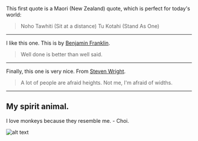 This first quote is a Maori (New Zealand) quote, which is perfect for today's world: 

> Noho Tawhiti (Sit at a distance) Tu Kotahi (Stand As One)

<hr>

I like this one. This is by [Benjamin Franklin](https://www.brainyquote.com/quotes/benjamin_franklin_103731?src=t_motivational).

> Well done is better than well said.

<hr>

Finally, this one is very nice. From [Steven Wright](https://www.brainyquote.com/quotes/steven_wright_102705?src=t_fitness).

> A lot of people are afraid heights. Not me, I'm afraid of widths.

<hr>

## My spirit animal.

I love monkeys because they resemble me. - Choi.

![alt text](https://s3.amazonaws.com/spectrumnews-web-assets/wp-content/uploads/2018/11/13154625/20181112-SHANK3monkey-844.jpg "Me")
